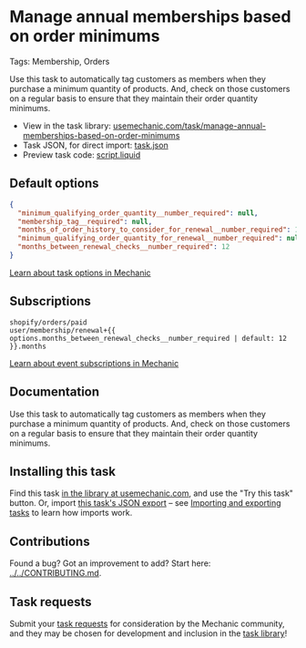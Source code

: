 # Manage annual memberships based on order minimums

Tags: Membership, Orders

Use this task to automatically tag customers as members when they purchase a minimum quantity of products. And, check on those customers on a regular basis to ensure that they maintain their order quantity minimums.

* View in the task library: [usemechanic.com/task/manage-annual-memberships-based-on-order-minimums](https://usemechanic.com/task/manage-annual-memberships-based-on-order-minimums)
* Task JSON, for direct import: [task.json](../../tasks/manage-annual-memberships-based-on-order-minimums.json)
* Preview task code: [script.liquid](./script.liquid)

## Default options

```json
{
  "minimum_qualifying_order_quantity__number_required": null,
  "membership_tag__required": null,
  "months_of_order_history_to_consider_for_renewal__number_required": 12,
  "minimum_qualifying_order_quantity_for_renewal__number_required": null,
  "months_between_renewal_checks__number_required": 12
}
```

[Learn about task options in Mechanic](https://docs.usemechanic.com/article/471-task-options)

## Subscriptions

```liquid
shopify/orders/paid
user/membership/renewal+{{ options.months_between_renewal_checks__number_required | default: 12 }}.months
```

[Learn about event subscriptions in Mechanic](https://docs.usemechanic.com/article/408-subscriptions)

## Documentation

Use this task to automatically tag customers as members when they purchase a minimum quantity of products. And, check on those customers on a regular basis to ensure that they maintain their order quantity minimums.

## Installing this task

Find this task [in the library at usemechanic.com](https://usemechanic.com/task/manage-annual-memberships-based-on-order-minimums), and use the "Try this task" button. Or, import [this task's JSON export](../../tasks/manage-annual-memberships-based-on-order-minimums.json) – see [Importing and exporting tasks](https://docs.usemechanic.com/article/505-importing-and-exporting-tasks) to learn how imports work.

## Contributions

Found a bug? Got an improvement to add? Start here: [../../CONTRIBUTING.md](../../CONTRIBUTING.md).

## Task requests

Submit your [task requests](https://mechanic.canny.io/task-requests) for consideration by the Mechanic community, and they may be chosen for development and inclusion in the [task library](https://tasks.mechanic.dev/)!

